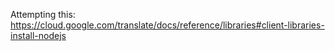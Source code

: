 Attempting this: https://cloud.google.com/translate/docs/reference/libraries#client-libraries-install-nodejs
